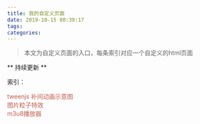 ```yaml
---
title: 我的自定义页面
date: 2019-10-15 00:39:17
tags:
categories:
---
```


> 本文为自定义页面的入口，每条索引对应一个自定义的html页面

** 持续更新 **

<!-- more -->
索引：

<div style="color:#c05b4d;cursor:pointer" onclick="window.open('/no_render/html/tweenjs_graphs.html', '_blank')">tweenjs 补间动画示意图</div>
<div style="color:#c05b4d;cursor:pointer" onclick="window.open('/no_render/html/particle_image.html', '_blank')">图片粒子特效</div>
<div style="color:#c05b4d;cursor:pointer" onclick="window.open('/no_render/html/m3u8_player.html', '_blank')">m3u8播放器</div>